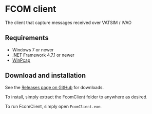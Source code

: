 # FCOM client #

The client that capture messages received over VATSIM / IVAO



## Requirements ##

* Windows 7 or newer
* .NET Framework 4.7.1 or newer
* [WinPcap](https://www.winpcap.org/)



## Download and installation ##

See the [Releases page on GitHub](https://github.com/norrisng/FcomClient/releases) for downloads.

To install, simply extract the FcomClient folder to anywhere as desired.

To run FcomClient, simply open `FcomClient.exe`.